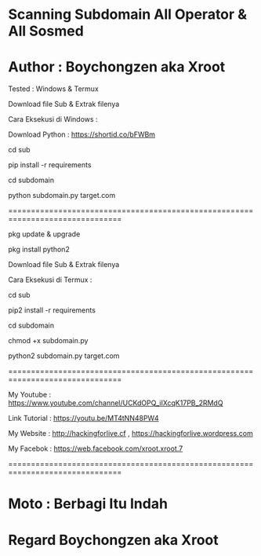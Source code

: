 # Scanning Subdomain All Operator & All Sosmed 

# Author : Boychongzen aka Xroot



Tested : Windows & Termux

Download file Sub & Extrak filenya

Cara Eksekusi di Windows :

Download Python : https://shortid.co/bFWBm

cd sub

pip install -r requirements

cd subdomain

python subdomain.py target.com

===============================================================================

pkg update & upgrade

pkg install python2

Download file Sub & Extrak filenya

Cara Eksekusi di Termux :

cd sub 

pip2 install -r requirements

cd subdomain

chmod +x subdomain.py

python2 subdomain.py target.com

===============================================================================

My Youtube : https://www.youtube.com/channel/UCKdOPQ_iIXcqK17PB_2RMdQ

Link Tutorial : https://youtu.be/MT4tNN48PW4

My Website : http://hackingforlive.cf , https://hackingforlive.wordpress.com

My Facebok : https://web.facebook.com/xroot.xroot.7

===============================================================================

# Moto : Berbagi Itu Indah


# Regard Boychongzen aka Xroot
